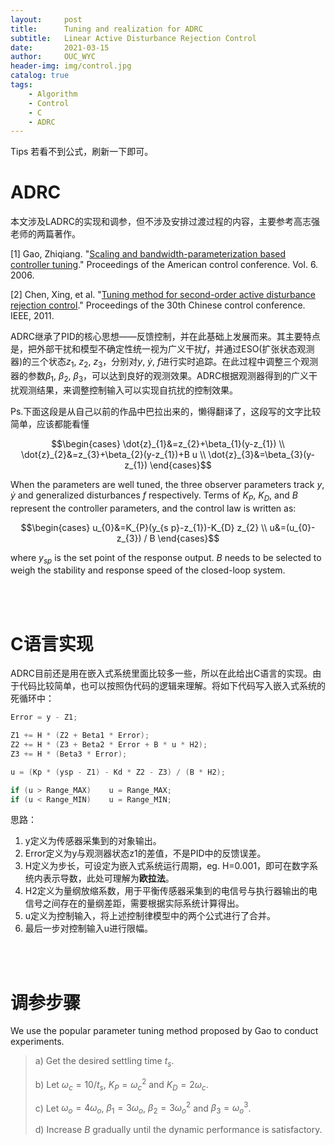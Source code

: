 ```yaml
---
layout:     post
title:      Tuning and realization for ADRC
subtitle:   Linear Active Disturbance Rejection Control 
date:       2021-03-15
author:     OUC_WYC
header-img: img/control.jpg
catalog: true
tags:
    - Algorithm
    - Control
    - C
    - ADRC
---
```


<head>
    <script src="https://cdn.mathjax.org/mathjax/latest/MathJax.js?config=TeX-AMS-MML_HTMLorMML" type="text/javascript"></script>
    <script type="text/x-mathjax-config">
        MathJax.Hub.Config({
            tex2jax: {
            skipTags: ['script', 'noscript', 'style', 'textarea', 'pre'],
            inlineMath: [['$','$']]
            }
        });
    </script>
</head>     

Tips 若看不到公式，刷新一下即可。
<br>

# ADRC

本文涉及LADRC的实现和调参，但不涉及安排过渡过程的内容，主要参考高志强老师的两篇著作。

[1] Gao, Zhiqiang. "[Scaling and bandwidth-parameterization based controller tuning](https://academic.csuohio.edu/cact/ACC03_ISA0030Final.pdf)." Proceedings of the American control conference. Vol. 6. 2006.

[2] Chen, Xing, et al. "[Tuning method for second-order active disturbance rejection control](https://ieeexplore.ieee.org/abstract/document/6001154)." Proceedings of the 30th Chinese control conference. IEEE, 2011.

ADRC继承了PID的核心思想——反馈控制，并在此基础上发展而来。其主要特点是，把外部干扰和模型不确定性统一视为广义干扰$f$，并通过ESO(扩张状态观测器)的三个状态$z_1$, $z_2$, $z_3$，分别对$y$, $\dot{y}$, $f$进行实时追踪。在此过程中调整三个观测器的参数$\beta_1$, $\beta_2$, $\beta_3$，可以达到良好的观测效果。ADRC根据观测器得到的广义干扰观测结果，来调整控制输入可以实现自抗扰的控制效果。

Ps.下面这段是从自己以前的作品中巴拉出来的，懒得翻译了，这段写的文字比较简单，应该都能看懂

$$\begin{cases}
\dot{z}_{1}&=z_{2}+\beta_{1}(y-z_{1}) \\
\dot{z}_{2}&=z_{3}+\beta_{2}(y-z_{1})+B u \\
\dot{z}_{3}&=\beta_{3}(y-z_{1})
\end{cases}$$

When the parameters are well tuned, the three observer parameters track $y$, $\dot{y}$ and generalized disturbances $f$ respectively. Terms of $K_P$, $K_D$, and $B$ represent the controller parameters, and the control law is written as:

$$\begin{cases}
u_{0}&=K_{P}(y_{s p}-z_{1})-K_{D} z_{2} \\
u&=(u_{0}-z_{3}) / B
\end{cases}$$

where $y_{sp}$ is the set point of the response output. $B$ needs to be selected to weigh the stability and response speed of the closed-loop system. 

<br>
<br>

# C语言实现
ADRC目前还是用在嵌入式系统里面比较多一些，所以在此给出C语言的实现。由于代码比较简单，也可以按照伪代码的逻辑来理解。将如下代码写入嵌入式系统的死循环中：
```cpp
Error = y - Z1;

Z1 += H * (Z2 + Beta1 * Error);
Z2 += H * (Z3 + Beta2 * Error + B * u * H2);
Z3 += H * (Beta3 * Error);

u = (Kp * (ysp - Z1) - Kd * Z2 - Z3) / (B * H2);

if (u > Range_MAX)    u = Range_MAX;
if (u < Range_MIN)    u = Range_MIN;
```
思路：
1. y定义为传感器采集到的对象输出。
2. Error定义为y与观测器状态z1的差值，不是PID中的反馈误差。
3. H定义为步长，可设定为嵌入式系统运行周期，eg. H=0.001，即可在数字系统内表示导数，此处可理解为<strong>欧拉法</strong>。
4. H2定义为量纲放缩系数，用于平衡传感器采集到的电信号与执行器输出的电信号之间存在的量纲差距，需要根据实际系统计算得出。
5. u定义为控制输入，将上述控制律模型中的两个公式进行了合并。
6. 最后一步对控制输入u进行限幅。

<br>
<br>

# 调参步骤
We use the popular parameter tuning method proposed by Gao to conduct experiments.

> a) Get the desired settling time $t_s$.
> 
> b) Let $\omega_c=10/t_s$, $K_P=\omega_c^2$ and $K_D=2\omega_c$.
> 
> c) Let $\omega_o=4\omega_o$, $\beta_1=3\omega_o$, $\beta_2=3\omega_o^2$ and $\beta_3=\omega_o^3$.
> 
> d) Increase $B$ gradually until the dynamic performance is satisfactory.